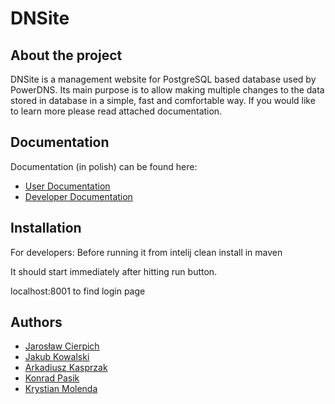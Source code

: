 # DNSite

## About the project
DNSite is a management website for PostgreSQL based database used by PowerDNS. Its main purpose is to allow making 
multiple changes to the data stored in database in a simple, fast and comfortable way. If you would like to learn more 
please read attached documentation.

## Documentation
Documentation (in polish) can be found here:
* [User Documentation](https://github.com/agh-ki-io/DNSite/blob/master/documentation/userGuide/dokumentacja_uzytkownika.pdf)
* [Developer Documentation](https://github.com/agh-ki-io/DNSite/blob/master/documentation/technicalDocumentation/dokumentacja_techniczna.pdf)

## Installation
For developers:
Before running it from intelij
clean install in maven

It should start immediately after hitting run button.

localhost:8001 to find login page


## Authors
* [Jarosław Cierpich](https://github.com/Loniowsky)
* [Jakub Kowalski](https://github.com/JakubKowalski1997)
* [Arkadiusz Kasprzak](https://github.com/arokasprz100)
* [Konrad Pasik](https://github.com/Pasik97)
* [Krystian Molenda](https://github.com/pierwiastekzminusjeden)

